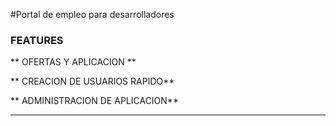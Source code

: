 #Portal de empleo para desarrolladores 

### FEATURES

** OFERTAS Y APLICACION **
 
** CREACION DE USUARIOS RAPIDO**

** ADMINISTRACION DE APLICACION**

** **